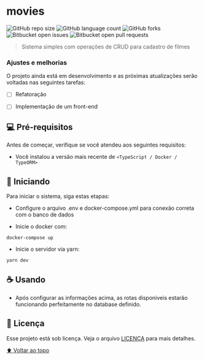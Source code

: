 # movies

<!---Esses são exemplos. Veja https://shields.io para outras pessoas ou para personalizar este conjunto de escudos. Você pode querer incluir dependências, status do projeto e informações de licença aqui--->

![GitHub repo size](https://img.shields.io/github/repo-size/vicarizzzord/movies?style=for-the-badge)
![GitHub language count](https://img.shields.io/github/languages/count/vicarizzzord/movies?style=for-the-badge)
![GitHub forks](https://img.shields.io/github/forks/vicarizzzord/movies?style=for-the-badge)
![Bitbucket open issues](https://img.shields.io/bitbucket/issues/vicarizzzord/movies?style=for-the-badge)
![Bitbucket open pull requests](https://img.shields.io/bitbucket/pr-raw/vicarizzzord/movies?style=for-the-badge)


> Sistema simples com operações de CRUD para cadastro de filmes

### Ajustes e melhorias

O projeto ainda está em desenvolvimento e as próximas atualizações serão voltadas nas seguintes tarefas:

- [ ] Refatoração
- [ ] Implementação de um front-end


## 💻 Pré-requisitos

Antes de começar, verifique se você atendeu aos seguintes requisitos:
<!---Estes são apenas requisitos de exemplo. Adicionar, duplicar ou remover conforme necessário--->
* Você instalou a versão mais recente de `<TypeScript / Docker / TypeORM>`

## 🚀 Iniciando <movies>

Para iniciar o sistema, siga estas etapas:

* Configure o arquivo .env e docker-compose.yml para conexão correta com o banco de dados


* Inicie o docker com:
```
docker-compose up
```

* Inicie o servidor via yarn:
```
yarn dev
```

## ☕ Usando <movies>

* Após configurar as informações acima, as rotas disponíveis estarão funcionando perfeitamente no database definido.


## 📝 Licença

Esse projeto está sob licença. Veja o arquivo [LICENÇA](LICENSE.md) para mais detalhes.


[⬆ Voltar ao topo](#movies)<br>
